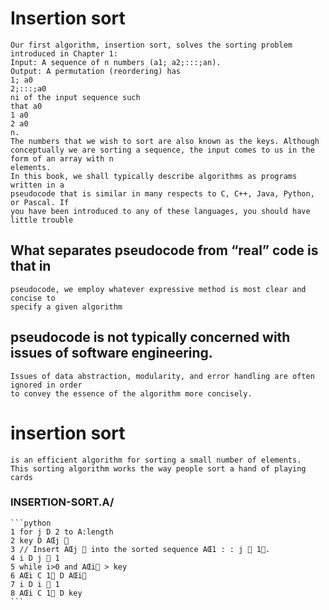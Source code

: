 # Insertion sort
    Our first algorithm, insertion sort, solves the sorting problem introduced in Chapter 1:
    Input: A sequence of n numbers (a1; a2;:::;an).
    Output: A permutation (reordering) has
    1; a0
    2;:::;a0
    ni of the input sequence such
    that a0
    1 a0
    2 a0
    n.
    The numbers that we wish to sort are also known as the keys. Although conceptually we are sorting a sequence, the input comes to us in the form of an array with n
    elements.
    In this book, we shall typically describe algorithms as programs written in a
    pseudocode that is similar in many respects to C, C++, Java, Python, or Pascal. If
    you have been introduced to any of these languages, you should have little trouble
## What separates pseudocode from “real” code is that in
    pseudocode, we employ whatever expressive method is most clear and concise to
    specify a given algorithm
## pseudocode is not typically concerned with issues of software engineering.
    Issues of data abstraction, modularity, and error handling are often ignored in order
    to convey the essence of the algorithm more concisely.
# insertion sort
    is an efficient algorithm for sorting a small number of elements. 
    This sorting algorithm works the way people sort a hand of playing cards
### INSERTION-SORT.A/
    ```python
    1 for j D 2 to A:length
    2 key D AŒj 
    3 // Insert AŒj  into the sorted sequence AŒ1 : : j  1.
    4 i D j  1
    5 while i>0 and AŒi > key
    6 AŒi C 1 D AŒi
    7 i D i  1
    8 AŒi C 1 D key
    ```
